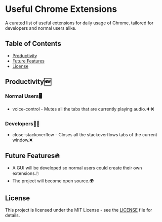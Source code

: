 # Useful Chrome Extensions

A curated list of useful extensions for daily usage of Chrome, tailored for developers and normal users alike.

## Table of Contents

- [Productivity](#productivity🆕)
- [Future Features](#future-features🔥)
- [License](#license)

## Productivity🆕

### Normal Users🖥️

* voice-control - Mutes all the tabs that are currently playing audio.🔉❌

### Developers🧑‍💻
* close-stackoverflow - Closes all the stackoverflows tabs of the current window.❌

## Future Features🔥
* A GUI will be developed so normal users could create their own extensions.🖱️
* The project will become open source.🌍

## License

This project is licensed under the MIT License - see the [LICENSE](./README.md) file for details.